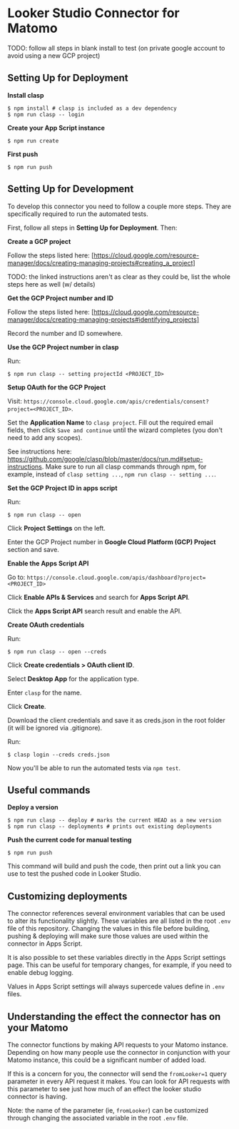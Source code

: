 # Looker Studio Connector for Matomo

TODO: follow all steps in blank install to test (on private google account to avoid using a new GCP project)

## Setting Up for Deployment

**Install clasp**

```
$ npm install # clasp is included as a dev dependency
$ npm run clasp -- login
```

**Create your App Script instance**

```
$ npm run create
```

**First push**

```
$ npm run push
```

## Setting Up for Development

To develop this connector you need to follow a couple more steps. They are specifically required to run the
automated tests.

First, follow all steps in **Setting Up for Deployment**. Then:

**Create a GCP project**

Follow the steps listed here: [https://cloud.google.com/resource-manager/docs/creating-managing-projects#creating_a_project]

TODO: the linked instructions aren't as clear as they could be, list the whole steps here as well (w/ details)

**Get the GCP Project number and ID**

Follow the steps listed here: [https://cloud.google.com/resource-manager/docs/creating-managing-projects#identifying_projects]

Record the number and ID somewhere.

**Use the GCP Project number in clasp**

Run:

```
$ npm run clasp -- setting projectId <PROJECT_ID>
```

**Setup OAuth for the GCP Project**

Visit: `https://console.cloud.google.com/apis/credentials/consent?project=<PROJECT_ID>`.

Set the **Application Name** to `clasp project`. Fill out the required email fields, then click `Save and continue` until
the wizard completes (you don't need to add any scopes).

See instructions here: https://github.com/google/clasp/blob/master/docs/run.md#setup-instructions. Make sure
to run all clasp commands through npm, for example, instead of `clasp setting ...`, `npm run clasp -- setting ...`.

**Set the GCP Project ID in apps script**

Run:

```
$ npm run clasp -- open
```

Click **Project Settings** on the left.

Enter the GCP Project number in **Google Cloud Platform (GCP) Project** section and save.

**Enable the Apps Script API**

Go to: `https://console.cloud.google.com/apis/dashboard?project=<PROJECT_ID>`

Click **Enable APIs & Services** and search for **Apps Script API**.

Click the **Apps Script API** search result and enable the API.

**Create OAuth credentials**

Run:

```
$ npm run clasp -- open --creds
```

Click **Create credentials > OAuth client ID**.

Select **Desktop App** for the application type.

Enter `clasp` for the name.

Click **Create**.

Download the client credentials and save it as creds.json in the root folder (it will be ignored via .gitignore).

Run:

```
$ clasp login --creds creds.json
```

Now you'll be able to run the automated tests via `npm test`.

## Useful commands

**Deploy a version**

```
$ npm run clasp -- deploy # marks the current HEAD as a new version
$ npm run clasp -- deployments # prints out existing deployments
```

**Push the current code for manual testing**

```
$ npm run push
```

This command will build and push the code, then print out a link you can use to test the pushed code in Looker Studio.

## Customizing deployments

The connector references several environment variables that can be used to alter its functionality slightly. These
variables are all listed in the root `.env` file of this repository. Changing the values in this file before
building, pushing & deploying will make sure those values are used within the connector in Apps Script.

It is also possible to set these variables directly in the Apps Script settings page. This can be useful for temporary
changes, for example, if you need to enable debug logging.

Values in Apps Script settings will always supercede values define in `.env` files.

## Understanding the effect the connector has on your Matomo

The connector functions by making API requests to your Matomo instance. Depending on how many people use the
connector in conjunction with your Matomo instance, this could be a significant number of added load.

If this is a concern for you, the connector will send the `fromLooker=1` query parameter in every API request it
makes. You can look for API requests with this parameter to see just how much of an effect the looker studio
connector is having.

Note: the name of the parameter (ie, `fromLooker`) can be customized through changing the associated variable
in the root `.env` file.
